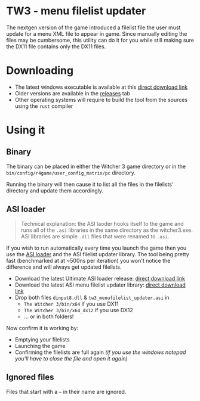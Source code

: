 # TW3 - menu filelist updater
The nextgen version of the game introduced a filelist file the user must update for a menu XML file to appear in game. Since manually editing the files may be cumbersome, this utility can do it for you
while still making sure the DX11 file contains only the DX11 files.

# Downloading
 - The latest windows executable is available at this [direct download link](https://github.com/Aelto/tw3-menufilelist-updater/releases/latest/download/tw3-menufilelist-updater.exe)
 - Older versions are available in the [releases](https://github.com/Aelto/tw3-menufilelist-updater/releases) tab
 - Other operating systems will require to build the tool from the sources using the `rust` compiler

# Using it
## Binary
The binary can be placed in either the Witcher 3 game directory or in the `bin/config/r4game/user_config_matrix/pc` directory.

Running the binary will then cause it to list all the files in the filelists' directory and update them accordingly.

## ASI loader
> Technical explanation: the ASI laoder hooks itself to the game and runs all of the `.asi` libraries in the same directory as the witcher3.exe. ASI libraries are simple `.dll` files that were renamed to `.asi`.

If you wish to run automatically every time you launch the game then you use the [ASI loader](https://github.com/ThirteenAG/Ultimate-ASI-Loader) and the
ASI filelist updater library. The tool being pretty fast (benchmarked at at ~500ns per iteration)
you won't notice the difference and will always get updated filelists.

- Download the latest Ultimate ASI loader release: [direct download link](https://github.com/ThirteenAG/Ultimate-ASI-Loader/releases/latest/download/Ultimate-ASI-Loader.zip)
- Download the latest ASI menu filelist updater library: [direct download link](https://github.com/Aelto/tw3-menufilelist-updater/releases/latest/download/tw3_menufilelist_updater.asi)
- Drop both files `dinput8.dll` & `tw3_menufilelist_updater.asi` in
  - `The Witcher 3/bin/x64` if you use DX11
  - `The Witcher 3/bin/x64_dx12` if you use DX12
  - ... or in both folders!

Now confirm it is working by:
  - Emptying your filelists
  - Launching the game
  - Confirming the filelists are full again _(if you use the windows notepad you'll have to close the file and open it again)_

## Ignored files
Files that start with a `~` in their name are ignored.
